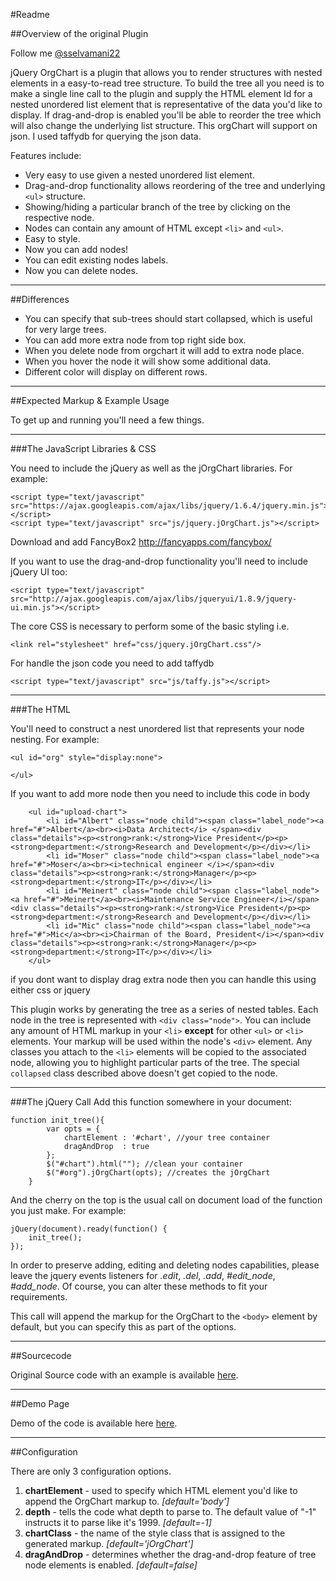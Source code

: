 #Readme


##Overview of the original Plugin

Follow me [@sselvamani22](http://twitter.com/sselvamani22)

jQuery OrgChart is a plugin that allows you to render structures with nested elements in a easy-to-read tree structure. To build the tree all you need is to make a single line call to the plugin and supply the HTML element Id for a nested unordered list element that is representative of the data you'd like to display. If drag-and-drop is enabled you'll be able to reorder the tree which will also change the underlying list structure. 
This orgChart will support on json. I used taffydb for querying the json data.


Features include:

* Very easy to use given a nested unordered list element.
* Drag-and-drop functionality allows reordering of the tree and underlying `<ul>` structure.
* Showing/hiding a particular branch of the tree by clicking on the respective node.
* Nodes can contain any amount of HTML except `<li>` and `<ul>`.
* Easy to style.
* Now you can add nodes!
* You can edit existing nodes labels.
* Now you can delete nodes.


----
##Differences

* You can specify that sub-trees should start collapsed, which is useful for very large trees.
* You can add more extra node from top right side box.
* When you delete node from orgchart it will add to extra node place.
* When you hover the node it will show some additional data.
* Different color will display on different rows.


----

##Expected Markup & Example Usage

To get up and running you'll need a few things. 

-----

###The JavaScript Libraries & CSS

You need to include the jQuery as well as the jOrgChart libraries. For example:

	<script type="text/javascript" src="https://ajax.googleapis.com/ajax/libs/jquery/1.6.4/jquery.min.js"></script>
	<script type="text/javascript" src="js/jquery.jOrgChart.js"></script>

Download and add FancyBox2 http://fancyapps.com/fancybox/

If you want to use the drag-and-drop functionality you'll need to include jQuery UI too:

	<script type="text/javascript" src="http://ajax.googleapis.com/ajax/libs/jqueryui/1.8.9/jquery-ui.min.js"></script>
	
The core CSS is necessary to perform some of the basic styling i.e.

    <link rel="stylesheet" href="css/jquery.jOrgChart.css"/>

	
For handle the json code you need to add taffydb

    <script type="text/javascript" src="js/taffy.js"></script>

----

###The HTML

You'll need to construct a nest unordered list that represents your node nesting. For example:

	<ul id="org" style="display:none">

	</ul>

If you want to add more node then you need to include this code in body
	
	
	    <ul id="upload-chart">
		    <li id="Albert" class="node child"><span class="label_node"><a href="#">Albert</a><br><i>Data Architect</i> </span><div class="details"><p><strong>rank:</strong>Vice President</p><p><strong>department:</strong>Research and Development</p></div></li>
		    <li id="Moser" class="node child"><span class="label_node"><a href="#">Moser</a><br><i>technical engineer </i></span><div class="details"><p><strong>rank:</strong>Manager</p><p><strong>department:</strong>IT</p></div></li>
		    <li id="Meinert" class="node child"><span class="label_node"><a href="#">Meinert</a><br><i>Maintenance Service Engineer</i></span><div class="details"><p><strong>rank:</strong>Vice President</p><p><strong>department:</strong>Research and Development</p></div></li>
	        <li id="Mic" class="node child"><span class="label_node"><a href="#">Mic</a><br><i>Chairman of the Board, President</i></span><div class="details"><p><strong>rank:</strong>Manager</p><p><strong>department:</strong>IT</p></div></li>
	    </ul>
	
if you dont want to display drag extra node then you can handle this using either css or jquery
	
This plugin works by generating the tree as a series of nested tables. Each node in the tree is represented with `<div class="node">`. You can include any amount of HTML markup in your `<li>` **except** for other `<ul>` or `<li>` elements. Your markup will be used within the node's `<div>` element. Any classes you attach to the `<li>` elements will be copied to the associated node, allowing you to highlight particular parts of the tree. The special `collapsed` class described above doesn't get copied to the node.


-----

###The jQuery Call
Add this function somewhere in your document:
	
	function init_tree(){
            var opts = {
                chartElement : '#chart', //your tree container
                dragAndDrop  : true
            };
            $("#chart").html(""); //clean your container
            $("#org").jOrgChart(opts); //creates the jOrgChart
        }

And the cherry on the top is the usual call on document load of the function you just make. For example:

	jQuery(document).ready(function() {
	    init_tree();
	});
	
In order to preserve adding, editing and deleting nodes capabilities, please leave the jquery events listeners for *.edit*, *.del*, *.add*, *#edit_node*, *#add_node*.
Of course, you can alter these methods to fit your requirements.
	
This call will append the markup for the OrgChart to the `<body>` element by default, but you can specify this as part of the options.


------

##Sourcecode

Original Source code with an example is available [here](https://github.com/wesnolte/jOrgChart/tree/master/example "Example & Source").

-----

##Demo Page

Demo of the code is available here [here](http://sselvamani22.github.io/jOrgChart "DEMO").

-----

##Configuration

There are only 3 configuration options.

1. **chartElement** - used to specify which HTML element you'd like to append the OrgChart markup to. *[default='body']*
2. **depth** - tells the code what depth to parse to. The default value of "-1" instructs it to parse like it's 1999. *[default=-1]*
3. **chartClass** - the name of the style class that is assigned to the generated markup. *[default='jOrgChart']*
4. **dragAndDrop** - determines whether the drag-and-drop feature of tree node elements is enabled. *[default=false]*
